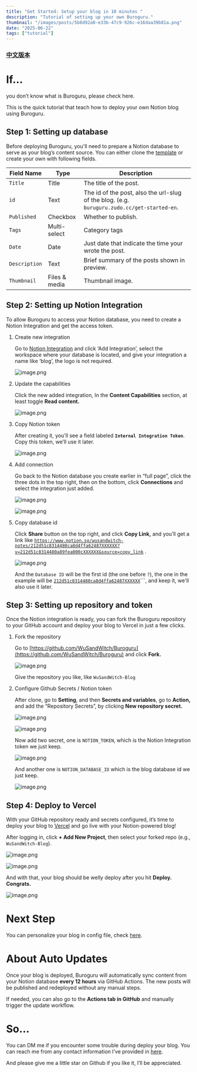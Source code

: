 ```yaml
---
title: "Get Started: Setup your blog in 10 minutes "
description: "Tutorial of setting up your own Buroguru."
thumbnail: "/images/posts/5b8d92a0-e33b-47c9-926c-e16daa39b81a.png"
date: "2025-06-22"
tags: ["tutorial"]
---
```


### [中文版本](https://buroguru.zudo.cc/posts/get-started-zh)


# If…


you don’t know what is Buroguru, please check here.


This is the quick tutorial that teach how to deploy your own Notion blog using Buroguru.


## Step 1: Setting up database


Before deploying Buroguru, you'll need to prepare a Notion database to serve as your blog’s content source. You can either clone the [template](/21ad51c831448068b621f3b5def5dd2d) or create your own with following fields.


| Field Name    | Type          | Description                                                                                 |
| ------------- | ------------- | ------------------------------------------------------------------------------------------- |
| `Title`       | Title         | The title of the post.                                                                      |
| `id`          | Text          | The id of the post, also the url-slug of the blog. (e.g. `buruguru.zudo.cc/get-started-en`. |
| `Published`   | Checkbox      | Whether to publish.                                                                         |
| `Tags`        | Multi-select  | Category tags                                                                               |
| `Date`        | Date          | Just date that indicate the time your wrote the post.                                       |
| `Description` | Text          | Brief summary of the posts shown in preview.                                                |
| `Thumbnail`   | Files & media | Thumbnail image.                                                                            |


## Step 2: Setting up Notion Integration


To allow Buroguru to access your Notion database, you need to create a Notion Integration and get the access token.

1. Create new integration

	Go to [Notion Integration](https://www.notion.so/profile/integrations) and click ‘Add Integration’, select the workspace where your database is located, and give your integration a name like ‘blog’, the logo is not required.


	![image.png](/images/posts/36be4e65-243d-4ff9-8626-f9621b754094.png)

2. Update the capabilities

	Click the new added integration, In the **Content Capabilities** section, at least toggle **Read content.**


	![image.png](/images/posts/9c88c296-b764-44ab-938d-4c26b8859f1e.png)

3. Copy Notion token

	After creating it, you’ll see a field labeled **`Internal Integration Token`**. Copy this token, we’ll use it later.


	![image.png](/images/posts/f8a56e8b-6745-4ab8-aed5-b254ecc36de5.png)

4. Add connection

	Go back to the Notion database you create earlier in “full page”, click the three dots in the top right, then on the bottom, click **Connections** and select the integration just added.


	![image.png](/images/posts/a3a42ec3-b65d-4faf-9136-495aa2518f14.png)


	![image.png](/images/posts/f0cd6f1d-8b12-4324-8889-5de351ed64a4.png)

5. Copy database id

	Click **Share** button on the top right, and click **Copy Link,** and you’ll get a link like [`https://www.notion.so/wusandwitch-notes/212d51c8314480ca8d4ffa62487XXXXXX?v=212d51c8314480a89fea000cXXXXXX&source=copy_link`](https://www.notion.so/wusandwitch-notes/212d51c8314480ca8d4ffa624873e734?v=212d51c8314480a89fea000c43f4e73f) .


	![image.png](/images/posts/de351157-c650-4a86-9558-ada9a0ed8860.png)


	And the `Database ID` will be the first id (the one before `?`), the one in the example will be  [`212d51c8314480ca8d4ffa62487XXXXXX`](https://www.notion.so/wusandwitch-notes/212d51c8314480ca8d4ffa624873e734?v=212d51c8314480a89fea000c43f4e73f)```, and keep it, we'll also use it later.


## Step 3: Setting up repository and token


Once the Notion integration is ready, you can fork the Buroguru repository to your GitHub account and deploy your blog to Vercel in just a few clicks.

1. Fork the repository

	Go to [https://github.com/WuSandWitch/Buroguru](https://github.com/WuSandWitch/Buroguru) and click **Fork.**


	![image.png](/images/posts/b5957929-b135-4616-8e8c-a8c322c607b1.png)


	Give the repository you like, like `WuSandWitch-Blog`

2. Configure Github Secrets /  Notion token

	After clone, go to **Setting**, and then **Secrets and variables**, go to **Action,** and add the “Repository Secrets”, by clicking **New repository secret.**


	![image.png](/images/posts/9fffc4c1-8f10-4a16-9a38-84868b924f5a.png)


	![image.png](/images/posts/1ee7e877-03da-4045-abf7-f321543076e1.png)


	Now add two secret, one is `NOTION_TOKEN`, which is the Notion Integration token we just keep.


	![image.png](/images/posts/a9197841-029d-4190-97d8-c793e03c0070.png)


	And another one is `NOTION_DATABASE_ID` which is the blog database id we just keep.


	![image.png](/images/posts/a82a5036-e49d-4f00-9de2-5dd878e39310.png)


## Step 4: Deploy to Vercel


With your GitHub repository ready and secrets configured, it’s time to deploy your blog to [Vercel](https://vercel.com/) and go live with your Notion-powered blog!


After logging in, click **+ Add New Project**, then select your forked repo (e.g., `WuSandWitch-Blog`).


![image.png](/images/posts/1010c859-8bac-44c5-8776-4c71f297f2b4.png)


![image.png](/images/posts/002c7431-544a-4f71-a047-d70571652c06.png)


And with that, your blog should be welly deploy after you hit **Deploy. Congrats.**


![image.png](/images/posts/5749b96c-81fe-4f79-9f27-ea1de2c4bef9.png)


# Next Step


You can personalize your blog in config file, check [here](https://buroguru.zudo.cc/posts/config-guide-en).


# About Auto Updates


Once your blog is deployed, Buroguru will automatically sync content from your Notion database **every 12 hours** via GitHub Actions. The new posts will be published and redeployed without any manual steps.


If needed, you can also go to the **Actions tab in GitHub** and manually trigger the update workflow.


# So…


You can DM me if you encounter some trouble during deploy your blog. You can reach me from any contact information I’ve provided in [here](https://wusandwitch.zudo.cc/).


And please give me a little star on Github if you like it, I’ll be appreciated.

